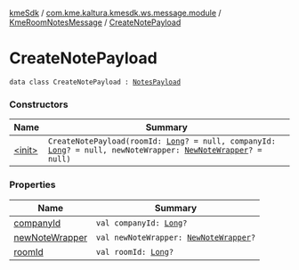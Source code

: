 [kmeSdk](../../../index.md) / [com.kme.kaltura.kmesdk.ws.message.module](../../index.md) / [KmeRoomNotesMessage](../index.md) / [CreateNotePayload](./index.md)

# CreateNotePayload

`data class CreateNotePayload : `[`NotesPayload`](../-notes-payload/index.md)

### Constructors

| Name | Summary |
|---|---|
| [&lt;init&gt;](-init-.md) | `CreateNotePayload(roomId: `[`Long`](https://kotlinlang.org/api/latest/jvm/stdlib/kotlin/-long/index.html)`? = null, companyId: `[`Long`](https://kotlinlang.org/api/latest/jvm/stdlib/kotlin/-long/index.html)`? = null, newNoteWrapper: `[`NewNoteWrapper`](../-new-note-wrapper/index.md)`? = null)` |

### Properties

| Name | Summary |
|---|---|
| [companyId](company-id.md) | `val companyId: `[`Long`](https://kotlinlang.org/api/latest/jvm/stdlib/kotlin/-long/index.html)`?` |
| [newNoteWrapper](new-note-wrapper.md) | `val newNoteWrapper: `[`NewNoteWrapper`](../-new-note-wrapper/index.md)`?` |
| [roomId](room-id.md) | `val roomId: `[`Long`](https://kotlinlang.org/api/latest/jvm/stdlib/kotlin/-long/index.html)`?` |
